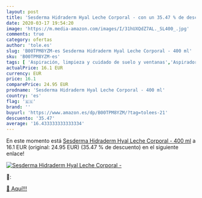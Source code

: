```yaml
---
layout: post
title: 'Sesderma Hidraderm Hyal Leche Corporal - con un 35.47 % de descuento'
date: 2020-03-17 19:54:20
image: 'https://m.media-amazon.com/images/I/31hUXQdZ7AL._SL400_.jpg'
comments: true
category: ofertas
author: 'tole.es'
slug: 'B00TPM8YZM-es Sesderma Hidraderm Hyal Leche Corporal - 400 ml'
sku: 'B00TPM8YZM-es'
tags: [ 'Aspiración, limpieza y cuidado de suelo y ventanas','Aspiradoras','Baño e higiene personal','Belleza','Hogar y cocina','Limpieza personal','Pastillas de jabón y jabón líquido para manos','Robots aspiradores','sesderma', ]
actualPrice: 16.1 EUR
currency: EUR
price: 16.1
comparePrice: 24.95 EUR
prodname: 'Sesderma Hidraderm Hyal Leche Corporal - 400 ml'
country: 'es'
flag: '🇪🇸'
brand: ''
buyurl: 'https://www.amazon.es/dp/B00TPM8YZM/?tag=tolees-21'
descuento: '35.47'
average: '16.433333333333334'
---
```


En este momento está [Sesderma Hidraderm Hyal Leche Corporal - 400 ml](https://www.amazon.es/dp/B00TPM8YZM/?tag=tolees-21) a 16.1 EUR (original: 24.95 EUR) (35.47 %  de descuento) en el siguiente enlace!

[![Sesderma Hidraderm Hyal Leche Corporal -](https://m.media-amazon.com/images/I/31hUXQdZ7AL._SL400_.jpg)](https://www.amazon.es/dp/B00TPM8YZM/?tag=tolees-21)

🔎:


[🛒 Aquí!!!](https://www.amazon.es/dp/B00TPM8YZM/?tag=tolees-21)
